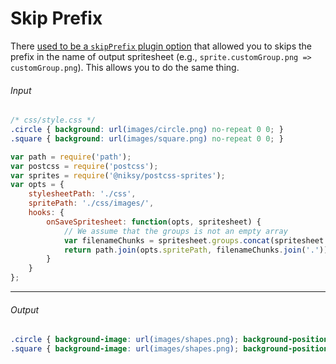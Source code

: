 # Skip Prefix

There [used to be a `skipPrefix` plugin option](https://github.com/2createStudio/postcss-sprites/blob/b525125d9bae2911335cb27d0263558eee9f7723/README.md#skipprefix) that allowed you to skips the prefix in the name of output spritesheet (e.g., `sprite.customGroup.png => customGroup.png`). This allows you to do the same thing.

###### Input

```css
/* css/style.css */
.circle { background: url(images/circle.png) no-repeat 0 0; }
.square { background: url(images/square.png) no-repeat 0 0; }
```

```js
var path = require('path');
var postcss = require('postcss');
var sprites = require('@niksy/postcss-sprites');
var opts = {
	stylesheetPath: './css',
	spritePath: './css/images/',
	hooks: {
		onSaveSpritesheet: function(opts, spritesheet) {
			// We assume that the groups is not an empty array
			var filenameChunks = spritesheet.groups.concat(spritesheet.extension);
			return path.join(opts.spritePath, filenameChunks.join('.'));
		}
	}
};
```

----

###### Output

```css
.circle { background-image: url(images/shapes.png); background-position: 0 0; }
.square { background-image: url(images/shapes.png); background-position: -20px 0; }
```
